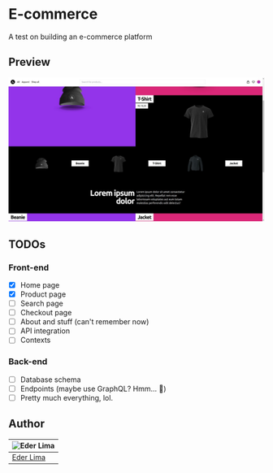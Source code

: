 # E-commerce

A test on building an e-commerce platform

## Preview

![Preview of the site](project/preview.jpeg)

## TODOs

### Front-end

- [x] Home page
- [x] Product page
- [ ] Search page
- [ ] Checkout page
- [ ] About and stuff (can't remember now)
- [ ] API integration
- [ ] Contexts

### Back-end

- [ ] Database schema
- [ ] Endpoints (maybe use GraphQL? Hmm... 🤔)
- [ ] Pretty much everything, lol.

## Author

| ![Eder Lima](https://github.com/asynched.png?size=100) |
| ------------------------------------------------------ |
| [Eder Lima](https://github.com/asynched)               |
